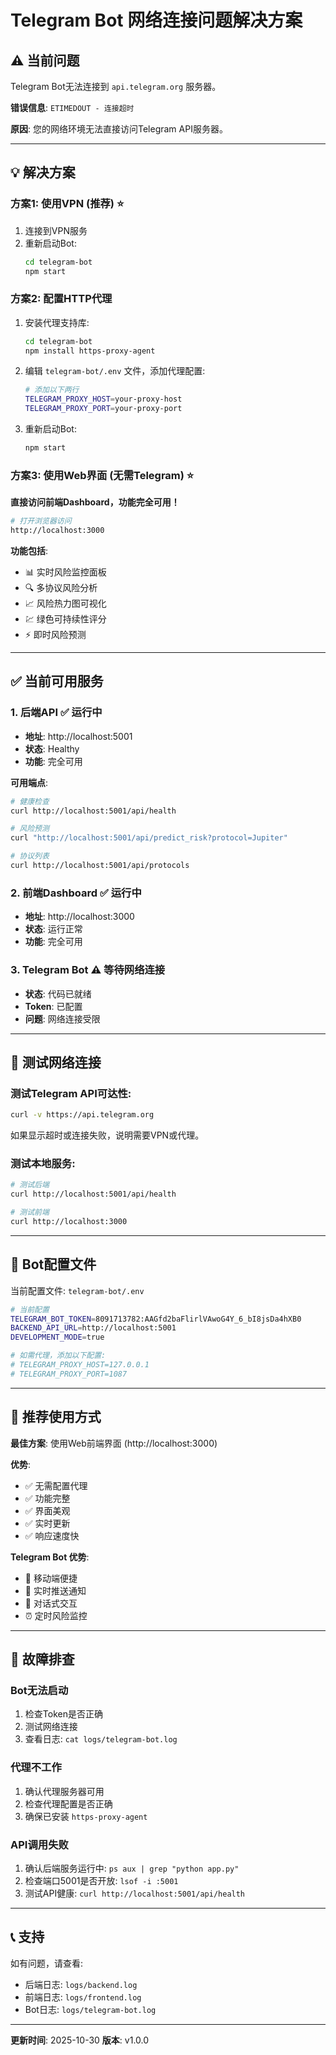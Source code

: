 # Telegram Bot 网络连接问题解决方案

## ⚠️ 当前问题

Telegram Bot无法连接到 `api.telegram.org` 服务器。

**错误信息**: `ETIMEDOUT - 连接超时`

**原因**: 您的网络环境无法直接访问Telegram API服务器。

---

## 💡 解决方案

### 方案1: 使用VPN (推荐) ⭐

1. 连接到VPN服务
2. 重新启动Bot:
   ```bash
   cd telegram-bot
   npm start
   ```

### 方案2: 配置HTTP代理

1. 安装代理支持库:
   ```bash
   cd telegram-bot
   npm install https-proxy-agent
   ```

2. 编辑 `telegram-bot/.env` 文件，添加代理配置:
   ```bash
   # 添加以下两行
   TELEGRAM_PROXY_HOST=your-proxy-host
   TELEGRAM_PROXY_PORT=your-proxy-port
   ```

3. 重新启动Bot:
   ```bash
   npm start
   ```

### 方案3: 使用Web界面 (无需Telegram) ⭐

**直接访问前端Dashboard，功能完全可用！**

```bash
# 打开浏览器访问
http://localhost:3000
```

**功能包括**:
- 📊 实时风险监控面板
- 🔍 多协议风险分析
- 📈 风险热力图可视化
- 💹 绿色可持续性评分
- ⚡ 即时风险预测

---

## ✅ 当前可用服务

### 1. 后端API ✅ 运行中
- **地址**: http://localhost:5001
- **状态**: Healthy
- **功能**: 完全可用

**可用端点**:
```bash
# 健康检查
curl http://localhost:5001/api/health

# 风险预测
curl "http://localhost:5001/api/predict_risk?protocol=Jupiter"

# 协议列表
curl http://localhost:5001/api/protocols
```

### 2. 前端Dashboard ✅ 运行中
- **地址**: http://localhost:3000
- **状态**: 运行正常
- **功能**: 完全可用

### 3. Telegram Bot ⚠️ 等待网络连接
- **状态**: 代码已就绪
- **Token**: 已配置
- **问题**: 网络连接受限

---

## 🧪 测试网络连接

### 测试Telegram API可达性:
```bash
curl -v https://api.telegram.org
```

如果显示超时或连接失败，说明需要VPN或代理。

### 测试本地服务:
```bash
# 测试后端
curl http://localhost:5001/api/health

# 测试前端
curl http://localhost:3000
```

---

## 📝 Bot配置文件

当前配置文件: `telegram-bot/.env`

```bash
# 当前配置
TELEGRAM_BOT_TOKEN=8091713782:AAGfd2baFlirlVAwoG4Y_6_bI8jsDa4hXB0
BACKEND_API_URL=http://localhost:5001
DEVELOPMENT_MODE=true

# 如需代理，添加以下配置:
# TELEGRAM_PROXY_HOST=127.0.0.1
# TELEGRAM_PROXY_PORT=1087
```

---

## 🎯 推荐使用方式

**最佳方案**: 使用Web前端界面 (http://localhost:3000)

**优势**:
- ✅ 无需配置代理
- ✅ 功能完整
- ✅ 界面美观
- ✅ 实时更新
- ✅ 响应速度快

**Telegram Bot 优势**:
- 📱 移动端便捷
- 🔔 实时推送通知
- 💬 对话式交互
- ⏰ 定时风险监控

---

## 🔧 故障排查

### Bot无法启动
1. 检查Token是否正确
2. 测试网络连接
3. 查看日志: `cat logs/telegram-bot.log`

### 代理不工作
1. 确认代理服务器可用
2. 检查代理配置是否正确
3. 确保已安装 `https-proxy-agent`

### API调用失败
1. 确认后端服务运行中: `ps aux | grep "python app.py"`
2. 检查端口5001是否开放: `lsof -i :5001`
3. 测试API健康: `curl http://localhost:5001/api/health`

---

## 📞 支持

如有问题，请查看:
- 后端日志: `logs/backend.log`
- 前端日志: `logs/frontend.log`
- Bot日志: `logs/telegram-bot.log`

---

**更新时间**: 2025-10-30
**版本**: v1.0.0


